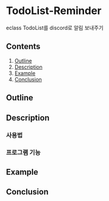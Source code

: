 # TodoList-Reminder
eclass TodoList를 discord로 알림 보내주기
## Contents
1. [Outline](#Outline)
2. [Description](#Description)
3. [Example](#Example)
4. [Conclusion](#Conclusion)
## Outline

## Description

### 사용법

### 프로그램 기능

## Example

## Conclusion

